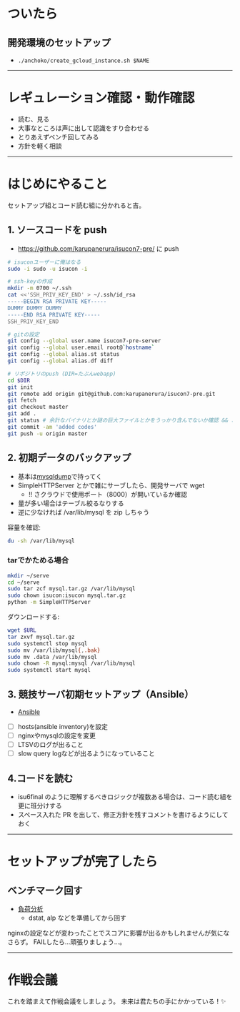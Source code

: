 # ついたら

## 開発環境のセットアップ

- `./anchoko/create_gcloud_instance.sh $NAME`

---

# レギュレーション確認・動作確認

- 読む、見る
- 大事なところは声に出して認識をすり合わせる
- とりあえずベンチ回してみる
- 方針を軽く相談

---

# はじめにやること

セットアップ組とコード読む組に分かれると吉。

## 1. ソースコードを push
- https://github.com/karupanerura/isucon7-pre/ に push

```bash
# isuconユーザーに俺はなる
sudo -i sudo -u isucon -i

# ssh-keyの作成
mkdir -m 0700 ~/.ssh
cat <<'SSH_PRIV_KEY_END' > ~/.ssh/id_rsa
-----BEGIN RSA PRIVATE KEY-----
DUMMY DUMMY DUMMY
-----END RSA PRIVATE KEY-----
SSH_PRIV_KEY_END

# gitの設定
git config --global user.name isucon7-pre-server
git config --global user.email root@`hostname`
git config --global alias.st status
git config --global alias.df diff

# リポジトリのpush (DIR=たぶんwebapp)
cd $DIR
git init
git remote add origin git@github.com:karupanerura/isucon7-pre.git
git fetch
git checkout master
git add .
git status # 余計なバイナリとか謎の巨大ファイルとかをうっかり含んでないか確認 && あったら内容を確認しつつ不要なものを.gitignoreで排除
git commit -am 'added codes'
git push -u origin master
```

## 2. 初期データのバックアップ

- 基本は[mysqldump](https://github.com/karupanerura/isucon7-pre/tree/master/anchoko#mysqldump)で持ってく
- SimpleHTTPServer とかで雑にサーブしたら、開発サーバで wget
  - !! さクラウドで使用ポート（8000）が開いているか確認
- 量が多い場合はテーブル絞るなりする
- 逆に少なければ /var/lib/mysql を zip しちゃう

容量を確認:

```bash
du -sh /var/lib/mysql
```

### tarでかためる場合

```bash
mkdir ~/serve
cd ~/serve
sudo tar zcf mysql.tar.gz /var/lib/mysql
sudo chown isucon:isucon mysql.tar.gz
python -m SimpleHTTPServer
```

ダウンロードする:

```bash
wget $URL
tar zxvf mysql.tar.gz
sudo systemctl stop mysql
sudo mv /var/lib/mysql{,.bak}
sudo mv .data /var/lib/mysql
sudo chown -R mysql:mysql /var/lib/mysql
sudo systemctl start mysql
```

## 3. 競技サーバ初期セットアップ（Ansible）

* [Ansible](https://github.com/karupanerura/isucon7-pre/blob/master/ansible/README.md)

- [ ] hosts(ansible inventory)を設定
- [ ] nginxやmysqlの設定を変更
- [ ] LTSVのログが出ること
- [ ] slow query logなどが出るようになっていること

## 4.コードを読む
- isu6final のように理解するべきロジックが複数ある場合は、コード読む組を更に班分けする
- スペース入れた PR を出して、修正方針を残すコメントを書けるようにしておく

---

# セットアップが完了したら

## ベンチマーク回す
- [負荷分析](./FUKABUNSEKI.md)
  - dstat, alp などを準備してから回す

nginxの設定などが変わったことでスコアに影響が出るかもしれませんが気になさらず。
FAILしたら…頑張りましょう…。

---

# 作戦会議

これを踏まえて作戦会議をしましょう。
未来は君たちの手にかかっている！✨

